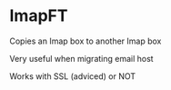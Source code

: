 # ImapFT
Copies an Imap box to another Imap box

Very useful when migrating email host

Works with SSL (adviced) or NOT
